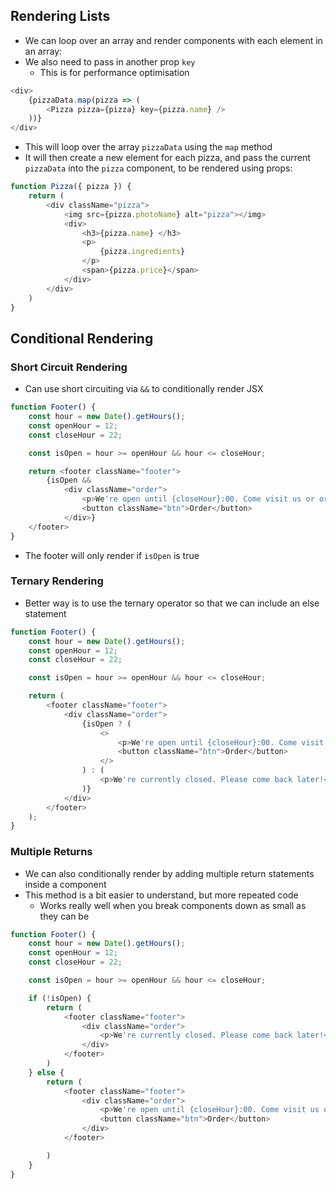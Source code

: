 ## Rendering Lists

- We can loop over an array and render components with each element in an array:
- We also need to pass in another prop `key` 
	- This is for performance optimisation

```js
<div>
	{pizzaData.map(pizza => (
		<Pizza pizza={pizza} key={pizza.name} />
	))}
</div>
```

- This will loop over the array `pizzaData` using the `map` method
- It will then create a new element for each pizza, and pass the current `pizzaData` into the `pizza` component, to be rendered using props:

```js
function Pizza({ pizza }) {
    return (
        <div className="pizza">
            <img src={pizza.photoName} alt="pizza"></img>
            <div>
                <h3>{pizza.name} </h3>
                <p>
                    {pizza.ingredients}
                </p>
                <span>{pizza.price}</span>
            </div>
        </div>
    )
}
```

## Conditional Rendering

### Short Circuit Rendering

- Can use short circuiting via `&&` to conditionally render JSX

```js
function Footer() {
    const hour = new Date().getHours();
    const openHour = 12;
    const closeHour = 22;

    const isOpen = hour >= openHour && hour <= closeHour;

    return <footer className="footer">
        {isOpen &&
            <div className="order">
                <p>We're open until {closeHour}:00. Come visit us or order online.</p>}
                <button className="btn">Order</button>
            </div>}
    </footer>
}
```

- The footer will only render if `isOpen` is true

### Ternary Rendering
- Better way is to use the ternary operator so that we can include an else statement

```js
function Footer() {
    const hour = new Date().getHours();
    const openHour = 12;
    const closeHour = 22;

    const isOpen = hour >= openHour && hour <= closeHour;

    return (
        <footer className="footer">
            <div className="order">
                {isOpen ? (
                    <>
                        <p>We're open until {closeHour}:00. Come visit us or order online.</p>
                        <button className="btn">Order</button>
                    </>
                ) : (
                    <p>We're currently closed. Please come back later!</p>
                )}
            </div>
        </footer>
    );
}
```

### Multiple Returns
- We can also conditionally render by adding multiple return statements inside a component
- This method is a bit easier to understand, but more repeated code 
	- Works really well when you break components down as small as they can be

```js
function Footer() {
    const hour = new Date().getHours();
    const openHour = 12;
    const closeHour = 22;

    const isOpen = hour >= openHour && hour <= closeHour;

    if (!isOpen) {
        return (
            <footer className="footer">
                <div className="order">
                    <p>We're currently closed. Please come back later!</p>
                </div>
            </footer>
        )
    } else {
        return (
            <footer className="footer">
                <div className="order">
                    <p>We're open until {closeHour}:00. Come visit us or order online.</p>
                    <button className="btn">Order</button>
                </div>
            </footer>

        )
    }
}
```

